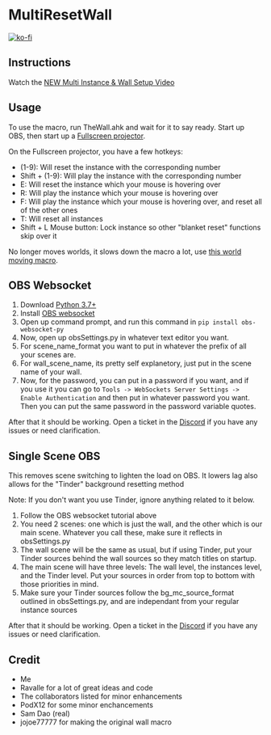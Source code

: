 # MultiResetWall
[![ko-fi](https://ko-fi.com/img/githubbutton_sm.svg)](https://ko-fi.com/specnr)

## Instructions

Watch the [NEW Multi Instance & Wall Setup Video](https://youtu.be/0xAHMW93MQw)

## Usage

To use the macro, run TheWall.ahk and wait for it to say ready. Start up OBS, then start up a [Fullscreen projector](https://youtu.be/9YqZ6Ogv3rk).

On the Fullscreen projector, you have a few hotkeys: 
- (1-9): Will reset the instance with the corresponding number
- Shift + (1-9): Will play the instance with the corresponding number
- E: Will reset the instance which your mouse is hovering over
- R: Will play the instance which your mouse is hovering over
- F: Will play the instance which your mouse is hovering over, and reset all of the other ones
- T: Will reset all instances
- Shift + L Mouse button: Lock instance so other "blanket reset" functions skip over it

No longer moves worlds, it slows down the macro a lot, use [this world moving macro](https://gist.github.com/Specnr/f7a5450d932a1277fdcd6c141ad7bf6a).

## OBS Websocket

1) Download [Python 3.7+](https://www.python.org/downloads/)
2) Install [OBS websocket](https://obsproject.com/forum/resources/obs-websocket-remote-control-obs-studio-from-websockets.466/)
3) Open up command prompt, and run this command in `pip install obs-websocket-py`
4) Now, open up obsSettings.py in whatever text editor you want. 
5) For scene_name_format you want to put in whatever the prefix of all your scenes are. 
6) For wall_scene_name, its pretty self explanetory, just put in the scene name of your wall.
7) Now, for the password, you can put in a password if you want, and if you use it you can go to `Tools -> WebSockets Server Settings -> Enable Authentication` and then put in whatever password you want. Then you can put the same password in the password variable quotes.

After that it should be working. Open a ticket in the [Discord](https://discord.gg/tXxwrYw) if you have any issues or need clarification.

## Single Scene OBS

This removes scene switching to lighten the load on OBS. It lowers lag also allows for the "Tinder" background resetting method

Note: If you don't want you use Tinder, ignore anything related to it below.

1) Follow the OBS websocket tutorial above
2) You need 2 scenes: one which is just the wall, and the other which is our main scene. Whatever you call these, make sure it reflects in obsSettings.py
3) The wall scene will be the same as usual, but if using Tinder, put your Tinder sources behind the wall sources so they match titles on startup.
4) The main scene will have three levels: The wall level, the instances level, and the Tinder level. Put your sources in order from top to bottom with those priorities in mind. 
5) Make sure your Tinder sources follow the bg_mc_source_format outlined in obsSettings.py, and are independant from your regular instance sources

After that it should be working. Open a ticket in the [Discord](https://discord.gg/tXxwrYw) if you have any issues or need clarification.

## Credit

- Me
- Ravalle for a lot of great ideas and code
- The collaborators listed for minor enhancements
- PodX12 for some minor enchancements
- Sam Dao (real)
- jojoe77777 for making the original wall macro
